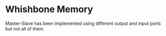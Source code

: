 # Whishbone Memory

Master-Slave has been implemented using different output and input ports but not all of them.